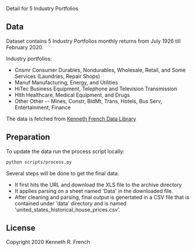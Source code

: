 Detail for 5 Industry Portfolios

## Data

Dataset contains 5 Industry Portfolios monthly returns from July 1926 till February 2020.

Industry portfolios:

 * Cnsmr  Consumer Durables, Nondurables, Wholesale, Retail, and Some Services (Laundries, Repair Shops)
 * Manuf  Manufacturing, Energy, and Utilities
 * HiTec  Business Equipment, Telephone and Television Transmission
 * Hlth   Healthcare, Medical Equipment, and Drugs
 * Other  Other -- Mines, Constr, BldMt, Trans, Hotels, Bus Serv, Entertainment, Finance


The data is fetched from [Kenneth French Data Library](http://mba.tuck.dartmouth.edu/pages/faculty/ken.french/data_library.html)

## Preparation

To update the data run the process script locally:
```bash
python scripts/process.py
```

Several steps will be done to get the final data.

* It first hits the URL and download the XLS file to the archive directory
* It applies parsing on a sheet named 'Data' in the downloaded file.
* After cleaning and parsing, final output is genertated in a CSV file that is contained under 'data' directory and is named 'united_states_historical_house_prices.csv'.

## License

Copyright 2020 Kenneth R. French